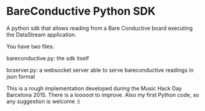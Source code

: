 # BareConductive Python SDK

A python sdk that allows reading from a Bare Conductive board executing the DataStream application.

You have two files:

bareconductive.py: the sdk itself

bcserver.py: a websocket server able to serve bareconductive readings in json format

This is a rough implementation developed during the Music Hack Day Barcelona 2015. There is a looooot to improve. Also my first Python code, so any suggestion is welcome :)
